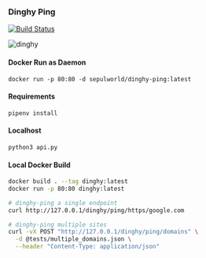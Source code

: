 ### Dinghy Ping

[![Build Status](https://travis-ci.org/silvermullet/dinghy-ping.svg?branch=master)](https://travis-ci.org/silvermullet/dinghy-ping)

![dinghy](https://user-images.githubusercontent.com/538171/47242041-7d96d600-d3a2-11e8-8c55-a04e1249bc46.jpeg)

#### Docker Run as Daemon

```
docker run -p 80:80 -d sepulworld/dinghy-ping:latest
```

#### Requirements

```pipenv install```

#### Localhost

```python3 api.py```

#### Local Docker Build 

```bash
docker build . --tag dinghy:latest
docker run -p 80:80 dinghy:latest
```

```bash
# dinghy-ping a single endpoint
curl http://127.0.0.1/dinghy/ping/https/google.com

# dinghy-ping multiple sites
curl -vX POST "http://127.0.0.1/dinghy/ping/domains" \
  -d @tests/multiple_domains.json \
  --header "Content-Type: application/json"
```

